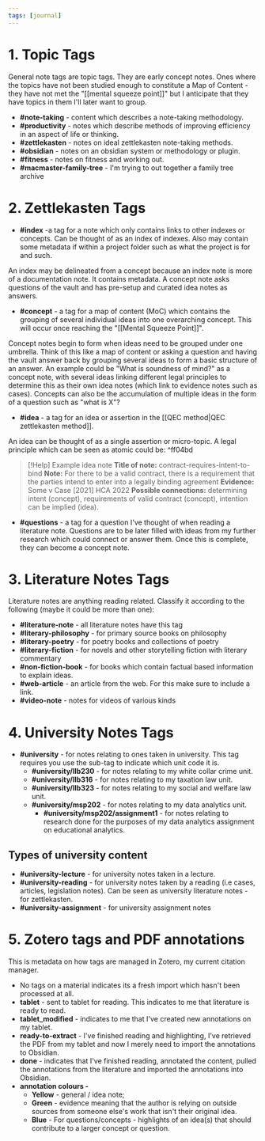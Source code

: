```yaml
---
tags: [journal]
---
```


# 1. Topic Tags

General note tags are topic tags. They are early concept notes. Ones where the topics have not been studied enough to constitute a Map of Content - they have not met the "[[mental squeeze point]]" but I anticipate that they have topics in them I'll later want to group.

- **#note-taking** - content which describes a note-taking methodology.
- **#productivity** - notes which describe methods of improving efficiency in an aspect of life or thinking.
- **#zettlekasten** - notes on ideal zettlekasten note-taking methods.
- **#obsidian** - notes on an obsidian system or methodology or plugin.
- **#fitness** - notes on fitness and working out.
- **#macmaster-family-tree** - I'm trying to out together a family tree archive 

# 2. Zettlekasten Tags

- **#index** -a tag for a note which only contains links to other indexes or concepts. Can be thought of as an index of indexes. Also may contain some metadata if within a project folder such as what the project is for and such.

An index may be delineated from a concept because an index note is more of a documentation note. It contains metadata. A concept note asks questions of the vault and has pre-setup and curated idea notes as answers.

- **#concept** - a tag for a map of content (MoC) which contains the grouping of several individual ideas into one overarching concept. This will occur once reaching the "[[Mental Squeeze Point]]".

Concept notes begin to form when ideas need to be grouped under one umbrella. Think of this like a map of content or asking a question and having the vault answer back by grouping several ideas to form a basic structure of an answer. An example could be "What is soundness of mind?" as a concept note, with several ideas linking different legal principles to determine this as their own idea notes (which link to evidence notes such as cases). Concepts can also be the accumulation of multiple ideas in the form of a question such as "what is X"?

- **#idea** - a tag for an idea or assertion in the [[QEC method|QEC zettlekasten method]].

An idea can be thought of as a single assertion or micro-topic. A legal principle which can be seen as atomic could be: ^ff04bd

> [!Help] Example idea note
> **Title of note:** contract-requires-intent-to-bind
**Note:** For there to be a valid contract, there is a requirement that the parties intend to enter into a legally binding agreement
**Evidence:** Some v Case [2021] HCA 2022
**Possible connections:** determining intent (concept), requirements of valid contract (concept), intention can be implied (idea).

- **#questions** - a tag for a question I've thought of when reading a literature note. Questions are to be later filled with ideas from my further research which could connect or answer them. Once this is complete, they can become a concept note. 

# 3. Literature Notes Tags

Literature notes are anything reading related. Classify it according to the following (maybe it could be more than one):

- **#literature-note** - all literature notes have this tag
- **#literary-philosophy** - for primary source books on philosophy
- **#literary-poetry** - for poetry books and collections of poetry
- **#literary-fiction** - for novels and other storytelling fiction with literary commentary
- **#non-fiction-book** - for books which contain factual based information to explain ideas.
- **#web-article** - an article from the web. For this make sure to include a link.
- **#video-note** - notes for videos of various kinds

# 4. University Notes Tags

- **#university** - for notes relating to ones taken in university. This tag requires you use the sub-tag to indicate which unit code it is.
	- **#university/llb230** -  for notes relating to my white collar crime unit.
	- **#university/llb316** - for notes relating to my taxation law unit.
	- **#university/llb323** - for notes relating to my social and welfare law unit.
	- **#university/msp202** - for notes relating to my data analytics unit.
		- **#university/msp202/assignment1** - for notes relating to research done for the purposes of my data analytics assignment on educational analytics.

## Types of university content
- **#university-lecture** - for university notes taken in a lecture.
- **#university-reading** -  for university notes taken by a reading (i.e cases, articles, legislation notes). Can be seen as university literature notes - for zettlekasten.
- **#university-assignment** - for university assignment notes

# 5. Zotero tags and PDF annotations
This is metadata on how tags are managed in Zotero, my current citation manager.

- No tags on a material indicates its a fresh import which hasn't been processed at all.
- **tablet** - sent to tablet for reading. This indicates to me that literature is ready to read.
- **tablet_modified** - indicates to me that I've created new annotations on my tablet.
- **ready-to-extract** - I've finished reading and highlighting, I've retrieved the PDF from my tablet and now I merely need to import the annotations to Obsidian.
- **done** - indicates that I've finished reading, annotated the content, pulled the annotations from the literature and imported the annotations into Obsidian.
- **annotation colours -**
	- **Yellow** - general / idea note;
	- **Green** - evidence meaning that the author is relying on outside sources from someone else's work that isn't their original idea.
	- **Blue** - For questions/concepts - highlights of an idea(s) that should contribute to a larger concept or question.

